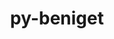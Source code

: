 ---
title: "py-beniget"
layout: cache
categories: [package, develop]
meta: {"compilers": ["none"], "num_specs": 131, "num_specs_by_stack": {"data-vis-sdk": 6, "e4s": 21, "e4s-neoverse-v2": 12, "e4s-oneapi": 12, "hep": 2, "ml-darwin-aarch64-mps": 18, "ml-linux-aarch64-cpu": 27, "ml-linux-aarch64-cuda": 27, "ml-linux-x86_64-cpu": 26, "ml-linux-x86_64-cuda": 26, "ml-linux-x86_64-rocm": 18, "root": 131, "tutorial": 6}, "oss": ["sequoia", "ubuntu20.04", "ubuntu22.04", "ubuntu24.04"], "platforms": ["darwin", "linux"], "stacks": ["data-vis-sdk", "e4s", "e4s-neoverse-v2", "e4s-oneapi", "hep", "ml-darwin-aarch64-mps", "ml-linux-aarch64-cpu", "ml-linux-aarch64-cuda", "ml-linux-x86_64-cpu", "ml-linux-x86_64-cuda", "ml-linux-x86_64-rocm", "root", "tutorial"], "targets": ["aarch64", "neoverse_v2", "x86_64_v3"], "versions": ["0.4.1"]}
spec_details: [{"compiler": "none", "hash": "2766vmgwuq7wfnccxjpo2k3shtopj6jh", "os": "ubuntu22.04", "platform": "linux", "size": "-", "stacks": ["e4s-oneapi", "root"], "target": "x86_64_v3", "variants": ["build_system=python_pip"], "versions": ["0.4.1"]}, {"compiler": "none", "hash": "2c3cpm2iqhctzp6kz6ne75keoxbhxvfc", "os": "ubuntu22.04", "platform": "linux", "size": "-", "stacks": ["root", "tutorial"], "target": "x86_64_v3", "variants": ["build_system=python_pip"], "versions": ["0.4.1"]}, {"compiler": "none", "hash": "2cdavotkqzimjmdy3ixbpvhypdtic2uv", "os": "ubuntu24.04", "platform": "linux", "size": "-", "stacks": ["ml-linux-aarch64-cpu", "ml-linux-aarch64-cuda", "root"], "target": "aarch64", "variants": ["build_system=python_pip"], "versions": ["0.4.1"]}, {"compiler": "none", "hash": "2mnjijwnlkyqbwlrj7zh5njnzgroidpw", "os": "sequoia", "platform": "darwin", "size": "-", "stacks": ["ml-darwin-aarch64-mps", "root"], "target": "aarch64", "variants": ["build_system=python_pip"], "versions": ["0.4.1"]}, {"compiler": "none", "hash": "2tiwpt75xowgt5mqbuoaxz6el4jhcl2j", "os": "ubuntu24.04", "platform": "linux", "size": "-", "stacks": ["ml-linux-aarch64-cpu", "ml-linux-aarch64-cuda", "root"], "target": "aarch64", "variants": ["build_system=python_pip"], "versions": ["0.4.1"]}, {"compiler": "none", "hash": "34pf4gsn7kfpe3456bgexsetri76jk3w", "os": "ubuntu24.04", "platform": "linux", "size": "-", "stacks": ["ml-linux-x86_64-cpu", "ml-linux-x86_64-cuda", "root"], "target": "x86_64_v3", "variants": ["build_system=python_pip"], "versions": ["0.4.1"]}, {"compiler": "none", "hash": "36dawpcw6png43wft5xklfog2hs2mruu", "os": "ubuntu22.04", "platform": "linux", "size": "-", "stacks": ["root", "tutorial"], "target": "x86_64_v3", "variants": ["build_system=python_pip"], "versions": ["0.4.1"]}, {"compiler": "none", "hash": "3cf7rgcdympohefb2dzrfvdhbe5bl5pa", "os": "ubuntu24.04", "platform": "linux", "size": "-", "stacks": ["ml-linux-x86_64-cpu", "ml-linux-x86_64-cuda", "ml-linux-x86_64-rocm", "root"], "target": "x86_64_v3", "variants": ["build_system=python_pip"], "versions": ["0.4.1"]}, {"compiler": "none", "hash": "3qif3o736kawipdsmjsuyrxu4mxyinio", "os": "ubuntu24.04", "platform": "linux", "size": "-", "stacks": ["ml-linux-aarch64-cpu", "ml-linux-aarch64-cuda", "root"], "target": "aarch64", "variants": ["build_system=python_pip"], "versions": ["0.4.1"]}, {"compiler": "none", "hash": "3ztfep7tfs7ljubj6vp3rgtlodwom73i", "os": "ubuntu22.04", "platform": "linux", "size": "-", "stacks": ["e4s-neoverse-v2", "root"], "target": "neoverse_v2", "variants": ["build_system=python_pip"], "versions": ["0.4.1"]}, {"compiler": "none", "hash": "4374kafanieps7jaz2zx7iiit4os6qxz", "os": "ubuntu24.04", "platform": "linux", "size": "-", "stacks": ["ml-linux-aarch64-cpu", "ml-linux-aarch64-cuda", "root"], "target": "aarch64", "variants": ["build_system=python_pip"], "versions": ["0.4.1"]}, {"compiler": "none", "hash": "4i5jb4e35bvum66ftyuwdc2cogsn5a66", "os": "ubuntu22.04", "platform": "linux", "size": "-", "stacks": ["e4s-neoverse-v2", "root"], "target": "neoverse_v2", "variants": ["build_system=python_pip"], "versions": ["0.4.1"]}, {"compiler": "none", "hash": "4modgwkj7wfupcteudlc5dupotzoeefb", "os": "ubuntu24.04", "platform": "linux", "size": "-", "stacks": ["ml-linux-aarch64-cpu", "ml-linux-aarch64-cuda", "root"], "target": "aarch64", "variants": ["build_system=python_pip"], "versions": ["0.4.1"]}, {"compiler": "none", "hash": "4x7wblyaczuwv4yw2q6mag6anazqqe6r", "os": "ubuntu24.04", "platform": "linux", "size": "-", "stacks": ["ml-linux-aarch64-cpu", "ml-linux-aarch64-cuda", "root"], "target": "aarch64", "variants": ["build_system=python_pip"], "versions": ["0.4.1"]}, {"compiler": "none", "hash": "55xxptf25rihi57ck7rodcp4buxnnysa", "os": "sequoia", "platform": "darwin", "size": "-", "stacks": ["ml-darwin-aarch64-mps", "root"], "target": "aarch64", "variants": ["build_system=python_pip"], "versions": ["0.4.1"]}, {"compiler": "none", "hash": "5elajnrxc774tn4gll7yc2ovjkhr2cju", "os": "ubuntu24.04", "platform": "linux", "size": "-", "stacks": ["ml-linux-aarch64-cpu", "ml-linux-aarch64-cuda", "root"], "target": "aarch64", "variants": ["build_system=python_pip"], "versions": ["0.4.1"]}, {"compiler": "none", "hash": "5wi37mrxgohhygaexjcckhyw3iyfjf6o", "os": "ubuntu20.04", "platform": "linux", "size": "-", "stacks": ["data-vis-sdk", "root"], "target": "x86_64_v3", "variants": ["build_system=python_pip"], "versions": ["0.4.1"]}, {"compiler": "none", "hash": "6domgulvzqdalwo5mwvzql7e4p4jqgb2", "os": "ubuntu24.04", "platform": "linux", "size": "-", "stacks": ["ml-linux-aarch64-cpu", "ml-linux-aarch64-cuda", "root"], "target": "aarch64", "variants": ["build_system=python_pip"], "versions": ["0.4.1"]}, {"compiler": "none", "hash": "6jnrurtuu2gqaoksxgl7b3g7vimrhc4o", "os": "ubuntu22.04", "platform": "linux", "size": "-", "stacks": ["e4s-neoverse-v2", "root"], "target": "neoverse_v2", "variants": ["build_system=python_pip"], "versions": ["0.4.1"]}, {"compiler": "none", "hash": "6kggpuheo2fufddsc7qqvgr7bgmolxsj", "os": "ubuntu24.04", "platform": "linux", "size": "-", "stacks": ["ml-linux-aarch64-cpu", "ml-linux-aarch64-cuda", "root"], "target": "aarch64", "variants": ["build_system=python_pip"], "versions": ["0.4.1"]}, {"compiler": "none", "hash": "6lifroq2geoqs7n45kxknamboe7iapcu", "os": "ubuntu22.04", "platform": "linux", "size": "-", "stacks": ["e4s", "root"], "target": "x86_64_v3", "variants": ["build_system=python_pip"], "versions": ["0.4.1"]}, {"compiler": "none", "hash": "6qdmfsuikgpbtbyglsggxnurmkohdpjl", "os": "ubuntu24.04", "platform": "linux", "size": "-", "stacks": ["ml-linux-aarch64-cpu", "ml-linux-aarch64-cuda", "root"], "target": "aarch64", "variants": ["build_system=python_pip"], "versions": ["0.4.1"]}, {"compiler": "none", "hash": "6z4iazebuavfiubt2lfw6yzl7meruydt", "os": "ubuntu24.04", "platform": "linux", "size": "-", "stacks": ["ml-linux-aarch64-cpu", "ml-linux-aarch64-cuda", "root"], "target": "aarch64", "variants": ["build_system=python_pip"], "versions": ["0.4.1"]}, {"compiler": "none", "hash": "6z73oar5x7q5i32koidasmxyj3m6qzaw", "os": "ubuntu22.04", "platform": "linux", "size": "-", "stacks": ["e4s-neoverse-v2", "root"], "target": "neoverse_v2", "variants": ["build_system=python_pip"], "versions": ["0.4.1"]}, {"compiler": "none", "hash": "726ynidryflmpnvq3oli2m75wq3eg65f", "os": "ubuntu24.04", "platform": "linux", "size": "-", "stacks": ["ml-linux-aarch64-cpu", "ml-linux-aarch64-cuda", "root"], "target": "aarch64", "variants": ["build_system=python_pip"], "versions": ["0.4.1"]}, {"compiler": "none", "hash": "73dshwiyad3vw55emjbusmqlcpvoxunz", "os": "ubuntu22.04", "platform": "linux", "size": "-", "stacks": ["e4s", "root"], "target": "x86_64_v3", "variants": ["build_system=python_pip"], "versions": ["0.4.1"]}, {"compiler": "none", "hash": "73f5rj3ckkhzv5goyahmhvn6f5jd4e7v", "os": "ubuntu24.04", "platform": "linux", "size": "-", "stacks": ["ml-linux-aarch64-cpu", "ml-linux-aarch64-cuda", "root"], "target": "aarch64", "variants": ["build_system=python_pip"], "versions": ["0.4.1"]}, {"compiler": "none", "hash": "73uxgdgj7f64hwmukviikbv3zzghmcho", "os": "ubuntu22.04", "platform": "linux", "size": "-", "stacks": ["e4s", "root"], "target": "x86_64_v3", "variants": ["build_system=python_pip"], "versions": ["0.4.1"]}, {"compiler": "none", "hash": "7j2u7qjt7f7unaw24avc6hgiidu7cp3q", "os": "ubuntu24.04", "platform": "linux", "size": "-", "stacks": ["ml-linux-x86_64-cpu", "ml-linux-x86_64-cuda", "root"], "target": "x86_64_v3", "variants": ["build_system=python_pip"], "versions": ["0.4.1"]}, {"compiler": "none", "hash": "7onszkahh3lnldkqas74llpjvbmveazi", "os": "ubuntu22.04", "platform": "linux", "size": "-", "stacks": ["e4s-oneapi", "root"], "target": "x86_64_v3", "variants": ["build_system=python_pip"], "versions": ["0.4.1"]}, {"compiler": "none", "hash": "7qcpu35uh5wtklnlsndbpg2p3qwtw2mp", "os": "ubuntu24.04", "platform": "linux", "size": "-", "stacks": ["ml-linux-x86_64-cpu", "ml-linux-x86_64-cuda", "ml-linux-x86_64-rocm", "root"], "target": "x86_64_v3", "variants": ["build_system=python_pip"], "versions": ["0.4.1"]}, {"compiler": "none", "hash": "a53m655yjhxxtheebnivywperywh4ywh", "os": "ubuntu22.04", "platform": "linux", "size": "-", "stacks": ["e4s-oneapi", "root"], "target": "x86_64_v3", "variants": ["build_system=python_pip"], "versions": ["0.4.1"]}, {"compiler": "none", "hash": "ad4rovtrewgjvo2yoohd6kwqqio4p47b", "os": "ubuntu20.04", "platform": "linux", "size": "-", "stacks": ["data-vis-sdk", "root"], "target": "x86_64_v3", "variants": ["build_system=python_pip"], "versions": ["0.4.1"]}, {"compiler": "none", "hash": "aeicxkgbff5xgodxown3bs7c42ryyg5j", "os": "ubuntu24.04", "platform": "linux", "size": "-", "stacks": ["ml-linux-aarch64-cpu", "ml-linux-aarch64-cuda", "root"], "target": "aarch64", "variants": ["build_system=python_pip"], "versions": ["0.4.1"]}, {"compiler": "none", "hash": "aoeznybvfc3yw2wf6yztcnjuw3bzuqvk", "os": "ubuntu24.04", "platform": "linux", "size": "-", "stacks": ["ml-linux-aarch64-cpu", "ml-linux-aarch64-cuda", "root"], "target": "aarch64", "variants": ["build_system=python_pip"], "versions": ["0.4.1"]}, {"compiler": "none", "hash": "aqzr52jhc7o6foii6yfybhueqax7tbxs", "os": "ubuntu22.04", "platform": "linux", "size": "-", "stacks": ["e4s-oneapi", "root"], "target": "x86_64_v3", "variants": ["build_system=python_pip"], "versions": ["0.4.1"]}, {"compiler": "none", "hash": "bdyzmv2mltvbrafrhlxlfgmbygfqaaxi", "os": "ubuntu22.04", "platform": "linux", "size": "-", "stacks": ["e4s-oneapi", "root"], "target": "x86_64_v3", "variants": ["build_system=python_pip"], "versions": ["0.4.1"]}, {"compiler": "none", "hash": "bkao6caog6emgustmcfmcvsxsdh64rtn", "os": "ubuntu24.04", "platform": "linux", "size": "-", "stacks": ["ml-linux-x86_64-cpu", "ml-linux-x86_64-cuda", "root"], "target": "x86_64_v3", "variants": ["build_system=python_pip"], "versions": ["0.4.1"]}, {"compiler": "none", "hash": "btnihtja3ghfkihsyevogv7jk4oowfg7", "os": "ubuntu22.04", "platform": "linux", "size": "-", "stacks": ["e4s", "root"], "target": "x86_64_v3", "variants": ["build_system=python_pip"], "versions": ["0.4.1"]}, {"compiler": "none", "hash": "btqd7rbc77i5xwo4i6ejq5bf4zaaofo3", "os": "ubuntu22.04", "platform": "linux", "size": "-", "stacks": ["e4s-oneapi", "root"], "target": "x86_64_v3", "variants": ["build_system=python_pip"], "versions": ["0.4.1"]}, {"compiler": "none", "hash": "bypzwq7t7pdcq7o5a43y7yzee43vnftr", "os": "ubuntu22.04", "platform": "linux", "size": "-", "stacks": ["e4s", "root"], "target": "x86_64_v3", "variants": ["build_system=python_pip"], "versions": ["0.4.1"]}, {"compiler": "none", "hash": "ck5gwcl4m7maemvleoeqsv52h4ymbheq", "os": "ubuntu24.04", "platform": "linux", "size": "-", "stacks": ["ml-linux-aarch64-cpu", "ml-linux-aarch64-cuda", "root"], "target": "aarch64", "variants": ["build_system=python_pip"], "versions": ["0.4.1"]}, {"compiler": "none", "hash": "ckv36ldombbvegabbs5piomnm566wpuw", "os": "ubuntu22.04", "platform": "linux", "size": "-", "stacks": ["root", "tutorial"], "target": "x86_64_v3", "variants": ["build_system=python_pip"], "versions": ["0.4.1"]}, {"compiler": "none", "hash": "czl4y7fknjwggbivz26lkc5jzslh6ofv", "os": "sequoia", "platform": "darwin", "size": "-", "stacks": ["ml-darwin-aarch64-mps", "root"], "target": "aarch64", "variants": ["build_system=python_pip"], "versions": ["0.4.1"]}, {"compiler": "none", "hash": "debuuahysejz2bzpye5duqmydv42pust", "os": "ubuntu24.04", "platform": "linux", "size": "-", "stacks": ["ml-linux-aarch64-cpu", "ml-linux-aarch64-cuda", "root"], "target": "aarch64", "variants": ["build_system=python_pip"], "versions": ["0.4.1"]}, {"compiler": "none", "hash": "demgdyccomdsdzyqxd5bkp6pqzax7f3x", "os": "ubuntu22.04", "platform": "linux", "size": "-", "stacks": ["e4s-oneapi", "root"], "target": "x86_64_v3", "variants": ["build_system=python_pip"], "versions": ["0.4.1"]}, {"compiler": "none", "hash": "dgwzrcdmgfwxbljk5gbzc7h4obwttxal", "os": "sequoia", "platform": "darwin", "size": "-", "stacks": ["ml-darwin-aarch64-mps", "root"], "target": "aarch64", "variants": ["build_system=python_pip"], "versions": ["0.4.1"]}, {"compiler": "none", "hash": "di3rise5betd3fekn4egae4kmg3bxje4", "os": "ubuntu22.04", "platform": "linux", "size": "-", "stacks": ["root", "tutorial"], "target": "x86_64_v3", "variants": ["build_system=python_pip"], "versions": ["0.4.1"]}, {"compiler": "none", "hash": "drwuu4rec5z4jo6mtbcaoefub2qkwn74", "os": "ubuntu24.04", "platform": "linux", "size": "-", "stacks": ["ml-linux-x86_64-cpu", "ml-linux-x86_64-cuda", "ml-linux-x86_64-rocm", "root"], "target": "x86_64_v3", "variants": ["build_system=python_pip"], "versions": ["0.4.1"]}, {"compiler": "none", "hash": "dum5mggstcchk2yidg7jpz3c362txl5o", "os": "ubuntu24.04", "platform": "linux", "size": "-", "stacks": ["ml-linux-x86_64-cpu", "ml-linux-x86_64-cuda", "root"], "target": "x86_64_v3", "variants": ["build_system=python_pip"], "versions": ["0.4.1"]}, {"compiler": "none", "hash": "dzd3dwin43aos57ggqmfgztxqvxbv5zi", "os": "ubuntu22.04", "platform": "linux", "size": "-", "stacks": ["e4s-neoverse-v2", "root"], "target": "neoverse_v2", "variants": ["build_system=python_pip"], "versions": ["0.4.1"]}, {"compiler": "none", "hash": "e2ze47nm76pb5xzx3lvdtlzgy2wgwft3", "os": "ubuntu22.04", "platform": "linux", "size": "-", "stacks": ["e4s-oneapi", "root"], "target": "x86_64_v3", "variants": ["build_system=python_pip"], "versions": ["0.4.1"]}, {"compiler": "none", "hash": "e4goxxtlaemjnsixolcdsclx2xxi3gdj", "os": "ubuntu22.04", "platform": "linux", "size": "-", "stacks": ["e4s-oneapi", "root"], "target": "x86_64_v3", "variants": ["build_system=python_pip"], "versions": ["0.4.1"]}, {"compiler": "none", "hash": "ee7pwgolwwhvykkpri6jd7uhfq56uyla", "os": "ubuntu24.04", "platform": "linux", "size": "-", "stacks": ["ml-linux-x86_64-cpu", "ml-linux-x86_64-cuda", "ml-linux-x86_64-rocm", "root"], "target": "x86_64_v3", "variants": ["build_system=python_pip"], "versions": ["0.4.1"]}, {"compiler": "none", "hash": "ekocaw7ezmmit4tvxtvskgys33igxzt2", "os": "ubuntu22.04", "platform": "linux", "size": "-", "stacks": ["e4s", "root"], "target": "x86_64_v3", "variants": ["build_system=python_pip"], "versions": ["0.4.1"]}, {"compiler": "none", "hash": "ev4bqwsm4d5axichuvuehnp7yoj5xveo", "os": "ubuntu24.04", "platform": "linux", "size": "-", "stacks": ["ml-linux-aarch64-cpu", "ml-linux-aarch64-cuda", "root"], "target": "aarch64", "variants": ["build_system=python_pip"], "versions": ["0.4.1"]}, {"compiler": "none", "hash": "ez46yofawz6fd56jkvbueh3wqoewhdsc", "os": "sequoia", "platform": "darwin", "size": "-", "stacks": ["ml-darwin-aarch64-mps", "root"], "target": "aarch64", "variants": ["build_system=python_pip"], "versions": ["0.4.1"]}, {"compiler": "none", "hash": "f6q5ophjmmh5f6j2cpq3i7cd5nbgldhz", "os": "ubuntu22.04", "platform": "linux", "size": "-", "stacks": ["hep", "root"], "target": "x86_64_v3", "variants": ["build_system=python_pip"], "versions": ["0.4.1"]}, {"compiler": "none", "hash": "f7lcjff4i3dgpgrtosxlwyhkpuvmu66u", "os": "ubuntu24.04", "platform": "linux", "size": "-", "stacks": ["ml-linux-x86_64-cuda", "ml-linux-x86_64-rocm", "root"], "target": "x86_64_v3", "variants": ["build_system=python_pip"], "versions": ["0.4.1"]}, {"compiler": "none", "hash": "fhz3evy63cqcsujgjsbrvkf4qccwjvzl", "os": "ubuntu22.04", "platform": "linux", "size": "-", "stacks": ["e4s", "root"], "target": "x86_64_v3", "variants": ["build_system=python_pip"], "versions": ["0.4.1"]}, {"compiler": "none", "hash": "frou7olbsnds5dk2bu5p6m5ulky3bxuq", "os": "ubuntu24.04", "platform": "linux", "size": "-", "stacks": ["ml-linux-x86_64-cpu", "ml-linux-x86_64-cuda", "root"], "target": "x86_64_v3", "variants": ["build_system=python_pip"], "versions": ["0.4.1"]}, {"compiler": "none", "hash": "g2nnctdmmssgddrtyxmenjee2ofu6xvs", "os": "ubuntu20.04", "platform": "linux", "size": "-", "stacks": ["data-vis-sdk", "root"], "target": "x86_64_v3", "variants": ["build_system=python_pip"], "versions": ["0.4.1"]}, {"compiler": "none", "hash": "g76jrw3uo66sjjdj75b42fcznoi4q3e4", "os": "ubuntu22.04", "platform": "linux", "size": "-", "stacks": ["root", "tutorial"], "target": "x86_64_v3", "variants": ["build_system=python_pip"], "versions": ["0.4.1"]}, {"compiler": "none", "hash": "gsznqqlevm66oyirp7tzgbnfhpcxakov", "os": "ubuntu22.04", "platform": "linux", "size": "-", "stacks": ["e4s", "root"], "target": "x86_64_v3", "variants": ["build_system=python_pip"], "versions": ["0.4.1"]}, {"compiler": "none", "hash": "gxp4iuwng53fx2xwynknoixyrrel5pfu", "os": "ubuntu22.04", "platform": "linux", "size": "-", "stacks": ["e4s", "root"], "target": "x86_64_v3", "variants": ["build_system=python_pip"], "versions": ["0.4.1"]}, {"compiler": "none", "hash": "gy7bcn4qh25lvy7zdudmid4hbioebleg", "os": "ubuntu24.04", "platform": "linux", "size": "-", "stacks": ["ml-linux-x86_64-cpu", "ml-linux-x86_64-cuda", "root"], "target": "x86_64_v3", "variants": ["build_system=python_pip"], "versions": ["0.4.1"]}, {"compiler": "none", "hash": "hpvpsh2zrrfoxg2ys52yprawnrn3tep6", "os": "ubuntu22.04", "platform": "linux", "size": "-", "stacks": ["e4s", "root"], "target": "x86_64_v3", "variants": ["build_system=python_pip"], "versions": ["0.4.1"]}, {"compiler": "none", "hash": "hrbbd3sqqqjq7zlf2eo55wqqgfz7sohi", "os": "sequoia", "platform": "darwin", "size": "-", "stacks": ["ml-darwin-aarch64-mps", "root"], "target": "aarch64", "variants": ["build_system=python_pip"], "versions": ["0.4.1"]}, {"compiler": "none", "hash": "if6a7i3mi42j5eetxfism7ubcryjuqjy", "os": "sequoia", "platform": "darwin", "size": "-", "stacks": ["ml-darwin-aarch64-mps", "root"], "target": "aarch64", "variants": ["build_system=python_pip"], "versions": ["0.4.1"]}, {"compiler": "none", "hash": "incrqn7b4u2rzlj5uuks37b4n7t7fzhz", "os": "ubuntu22.04", "platform": "linux", "size": "-", "stacks": ["e4s", "root"], "target": "x86_64_v3", "variants": ["build_system=python_pip"], "versions": ["0.4.1"]}, {"compiler": "none", "hash": "j32blj4vdcyehbrafrxsrdu5p5im6c4b", "os": "ubuntu24.04", "platform": "linux", "size": "-", "stacks": ["ml-linux-x86_64-cpu", "ml-linux-x86_64-cuda", "ml-linux-x86_64-rocm", "root"], "target": "x86_64_v3", "variants": ["build_system=python_pip"], "versions": ["0.4.1"]}, {"compiler": "none", "hash": "jfom4usx2xghzrmurydziinytxflyz2b", "os": "sequoia", "platform": "darwin", "size": "-", "stacks": ["ml-darwin-aarch64-mps", "root"], "target": "aarch64", "variants": ["build_system=python_pip"], "versions": ["0.4.1"]}, {"compiler": "none", "hash": "js7knp5ui5achhzant7jme2vrv3mw6kt", "os": "ubuntu24.04", "platform": "linux", "size": "-", "stacks": ["ml-linux-x86_64-cpu", "ml-linux-x86_64-cuda", "ml-linux-x86_64-rocm", "root"], "target": "x86_64_v3", "variants": ["build_system=python_pip"], "versions": ["0.4.1"]}, {"compiler": "none", "hash": "k4v2kk2g3awmxim3tq2zbqkriako6pun", "os": "ubuntu22.04", "platform": "linux", "size": "-", "stacks": ["e4s-neoverse-v2", "root"], "target": "neoverse_v2", "variants": ["build_system=python_pip"], "versions": ["0.4.1"]}, {"compiler": "none", "hash": "kclpgtyadssivnr42qt4w4hjtcfqzgfa", "os": "ubuntu22.04", "platform": "linux", "size": "-", "stacks": ["e4s", "root"], "target": "x86_64_v3", "variants": ["build_system=python_pip"], "versions": ["0.4.1"]}, {"compiler": "none", "hash": "kdvj3cmwp4fb7upx2kmjxishy3w5qzpp", "os": "ubuntu24.04", "platform": "linux", "size": "-", "stacks": ["ml-linux-x86_64-cpu", "ml-linux-x86_64-cuda", "ml-linux-x86_64-rocm", "root"], "target": "x86_64_v3", "variants": ["build_system=python_pip"], "versions": ["0.4.1"]}, {"compiler": "none", "hash": "lc3eyzl2pxttnvhaawtdan7b5faqdej7", "os": "ubuntu22.04", "platform": "linux", "size": "-", "stacks": ["e4s", "root"], "target": "x86_64_v3", "variants": ["build_system=python_pip"], "versions": ["0.4.1"]}, {"compiler": "none", "hash": "lyscpblwseb7f3qb64swldaolbf4zt7i", "os": "sequoia", "platform": "darwin", "size": "-", "stacks": ["ml-darwin-aarch64-mps", "root"], "target": "aarch64", "variants": ["build_system=python_pip"], "versions": ["0.4.1"]}, {"compiler": "none", "hash": "m4iqlzpzcc3axord4ayar4ff66cn7atu", "os": "ubuntu22.04", "platform": "linux", "size": "-", "stacks": ["e4s", "root"], "target": "x86_64_v3", "variants": ["build_system=python_pip"], "versions": ["0.4.1"]}, {"compiler": "none", "hash": "mw3hgn3wna7ulpbwnhwlf67ecbb5ulke", "os": "ubuntu22.04", "platform": "linux", "size": "-", "stacks": ["e4s", "root"], "target": "x86_64_v3", "variants": ["build_system=python_pip"], "versions": ["0.4.1"]}, {"compiler": "none", "hash": "n4bisg2xl7iqzq3qmjicgoxfbjwmetvi", "os": "ubuntu24.04", "platform": "linux", "size": "-", "stacks": ["ml-linux-aarch64-cpu", "ml-linux-aarch64-cuda", "root"], "target": "aarch64", "variants": ["build_system=python_pip"], "versions": ["0.4.1"]}, {"compiler": "none", "hash": "nrsttsqxjspvahggbo2ug4nlaybhrg3c", "os": "ubuntu24.04", "platform": "linux", "size": "-", "stacks": ["ml-linux-aarch64-cpu", "ml-linux-aarch64-cuda", "root"], "target": "aarch64", "variants": ["build_system=python_pip"], "versions": ["0.4.1"]}, {"compiler": "none", "hash": "nz63d2y2vhyr3fmwl3cs3qenvyxkheh5", "os": "ubuntu24.04", "platform": "linux", "size": "-", "stacks": ["ml-linux-aarch64-cpu", "ml-linux-aarch64-cuda", "root"], "target": "aarch64", "variants": ["build_system=python_pip"], "versions": ["0.4.1"]}, {"compiler": "none", "hash": "ohzqg5ciuyu3pusirias2lat2szayugv", "os": "ubuntu22.04", "platform": "linux", "size": "-", "stacks": ["e4s-neoverse-v2", "root"], "target": "neoverse_v2", "variants": ["build_system=python_pip"], "versions": ["0.4.1"]}, {"compiler": "none", "hash": "pecl5obpr5vrhqo6phk7gkx4d5ie7lme", "os": "ubuntu22.04", "platform": "linux", "size": "-", "stacks": ["e4s-neoverse-v2", "root"], "target": "neoverse_v2", "variants": ["build_system=python_pip"], "versions": ["0.4.1"]}, {"compiler": "none", "hash": "py25glsnwptjj33rpgqm7flo7vtnticn", "os": "ubuntu22.04", "platform": "linux", "size": "-", "stacks": ["e4s", "root"], "target": "x86_64_v3", "variants": ["build_system=python_pip"], "versions": ["0.4.1"]}, {"compiler": "none", "hash": "q3bxf5u7hhl5326x63fb6tq3rfz4774q", "os": "ubuntu20.04", "platform": "linux", "size": "-", "stacks": ["data-vis-sdk", "root"], "target": "x86_64_v3", "variants": ["build_system=python_pip"], "versions": ["0.4.1"]}, {"compiler": "none", "hash": "qa7iya6fg7ugttynuwfsu2rjcf6xg7xi", "os": "ubuntu24.04", "platform": "linux", "size": "-", "stacks": ["ml-linux-x86_64-cpu", "ml-linux-x86_64-cuda", "root"], "target": "x86_64_v3", "variants": ["build_system=python_pip"], "versions": ["0.4.1"]}, {"compiler": "none", "hash": "qjgl4627wdh3yqzcogaj4jmeoam5ddoh", "os": "ubuntu24.04", "platform": "linux", "size": "-", "stacks": ["ml-linux-x86_64-cpu", "ml-linux-x86_64-cuda", "ml-linux-x86_64-rocm", "root"], "target": "x86_64_v3", "variants": ["build_system=python_pip"], "versions": ["0.4.1"]}, {"compiler": "none", "hash": "r32gd3kvacchgifepdah2v6zk5soiowy", "os": "ubuntu24.04", "platform": "linux", "size": "-", "stacks": ["ml-linux-aarch64-cpu", "ml-linux-aarch64-cuda", "root"], "target": "aarch64", "variants": ["build_system=python_pip"], "versions": ["0.4.1"]}, {"compiler": "none", "hash": "r7crnj4x7wqgioasgrpzcpfppn6k7p2n", "os": "ubuntu22.04", "platform": "linux", "size": "-", "stacks": ["hep", "root"], "target": "x86_64_v3", "variants": ["build_system=python_pip"], "versions": ["0.4.1"]}, {"compiler": "none", "hash": "rts2ob23wzrsi35f44bopuzxpvhu42z4", "os": "ubuntu22.04", "platform": "linux", "size": "-", "stacks": ["e4s", "root"], "target": "x86_64_v3", "variants": ["build_system=python_pip"], "versions": ["0.4.1"]}, {"compiler": "none", "hash": "s3jqzgaauyd5dqt6fuehacbf5mrprw7o", "os": "ubuntu20.04", "platform": "linux", "size": "-", "stacks": ["data-vis-sdk", "root"], "target": "x86_64_v3", "variants": ["build_system=python_pip"], "versions": ["0.4.1"]}, {"compiler": "none", "hash": "sdu2jgroc6znnj52ben2njczmltekpov", "os": "ubuntu22.04", "platform": "linux", "size": "-", "stacks": ["e4s-neoverse-v2", "root"], "target": "neoverse_v2", "variants": ["build_system=python_pip"], "versions": ["0.4.1"]}, {"compiler": "none", "hash": "sirfeloyqf7z3akbpukvtqdxevo66bh7", "os": "ubuntu24.04", "platform": "linux", "size": "-", "stacks": ["ml-linux-x86_64-cpu", "ml-linux-x86_64-rocm", "root"], "target": "x86_64_v3", "variants": ["build_system=python_pip"], "versions": ["0.4.1"]}, {"compiler": "none", "hash": "ssv7ffgzgwem5s6mw6wb4spbldci5ogr", "os": "ubuntu22.04", "platform": "linux", "size": "-", "stacks": ["e4s", "root"], "target": "x86_64_v3", "variants": ["build_system=python_pip"], "versions": ["0.4.1"]}, {"compiler": "none", "hash": "st22z6ur7o256wry7oitzaopjvja3yny", "os": "ubuntu24.04", "platform": "linux", "size": "-", "stacks": ["ml-linux-x86_64-cpu", "ml-linux-x86_64-cuda", "ml-linux-x86_64-rocm", "root"], "target": "x86_64_v3", "variants": ["build_system=python_pip"], "versions": ["0.4.1"]}, {"compiler": "none", "hash": "svkzk3luchgl5wyp6yzisbi33ierfisz", "os": "ubuntu24.04", "platform": "linux", "size": "-", "stacks": ["ml-linux-x86_64-cpu", "ml-linux-x86_64-cuda", "ml-linux-x86_64-rocm", "root"], "target": "x86_64_v3", "variants": ["build_system=python_pip"], "versions": ["0.4.1"]}, {"compiler": "none", "hash": "sxnjo7lw54rjrtjtp4sl4aaznts3ea2p", "os": "ubuntu22.04", "platform": "linux", "size": "-", "stacks": ["e4s-neoverse-v2", "root"], "target": "neoverse_v2", "variants": ["build_system=python_pip"], "versions": ["0.4.1"]}, {"compiler": "none", "hash": "tajfzdiyihs5rvtkfrx4ex5zkw5yaxha", "os": "ubuntu24.04", "platform": "linux", "size": "-", "stacks": ["ml-linux-aarch64-cpu", "ml-linux-aarch64-cuda", "root"], "target": "aarch64", "variants": ["build_system=python_pip"], "versions": ["0.4.1"]}, {"compiler": "none", "hash": "tqx5e2frn6ve63twee6fw3i3jpqk7f5t", "os": "ubuntu24.04", "platform": "linux", "size": "-", "stacks": ["ml-linux-x86_64-cpu", "ml-linux-x86_64-cuda", "ml-linux-x86_64-rocm", "root"], "target": "x86_64_v3", "variants": ["build_system=python_pip"], "versions": ["0.4.1"]}, {"compiler": "none", "hash": "ub3tumaynvhsshzl5swxlmpsd2yhpylk", "os": "sequoia", "platform": "darwin", "size": "-", "stacks": ["ml-darwin-aarch64-mps", "root"], "target": "aarch64", "variants": ["build_system=python_pip"], "versions": ["0.4.1"]}, {"compiler": "none", "hash": "uem7wkowfqnq3hh7apbqa3uodeqmaprb", "os": "sequoia", "platform": "darwin", "size": "-", "stacks": ["ml-darwin-aarch64-mps", "root"], "target": "aarch64", "variants": ["build_system=python_pip"], "versions": ["0.4.1"]}, {"compiler": "none", "hash": "ulc6xv5hoamnyk4hx2mcqlqxtaldadhd", "os": "sequoia", "platform": "darwin", "size": "-", "stacks": ["ml-darwin-aarch64-mps", "root"], "target": "aarch64", "variants": ["build_system=python_pip"], "versions": ["0.4.1"]}, {"compiler": "none", "hash": "uncu2rqdd7p24y6wlqmq7jt2oadizdxt", "os": "ubuntu24.04", "platform": "linux", "size": "-", "stacks": ["ml-linux-aarch64-cpu", "ml-linux-aarch64-cuda", "root"], "target": "aarch64", "variants": ["build_system=python_pip"], "versions": ["0.4.1"]}, {"compiler": "none", "hash": "urvydzpgvqvsb4cerubvsc6ahbn4pkfd", "os": "ubuntu24.04", "platform": "linux", "size": "-", "stacks": ["ml-linux-x86_64-cpu", "ml-linux-x86_64-cuda", "ml-linux-x86_64-rocm", "root"], "target": "x86_64_v3", "variants": ["build_system=python_pip"], "versions": ["0.4.1"]}, {"compiler": "none", "hash": "v3as4wzlm7swexrxizzjos3orilmsicw", "os": "ubuntu22.04", "platform": "linux", "size": "-", "stacks": ["e4s", "root"], "target": "x86_64_v3", "variants": ["build_system=python_pip"], "versions": ["0.4.1"]}, {"compiler": "none", "hash": "vafsnkcokxdkcep3rdpklrybe2ybxlua", "os": "ubuntu24.04", "platform": "linux", "size": "-", "stacks": ["ml-linux-x86_64-cpu", "ml-linux-x86_64-cuda", "ml-linux-x86_64-rocm", "root"], "target": "x86_64_v3", "variants": ["build_system=python_pip"], "versions": ["0.4.1"]}, {"compiler": "none", "hash": "vhodigp2w6v3wjogqhhu2gx6kvusx3m3", "os": "ubuntu22.04", "platform": "linux", "size": "-", "stacks": ["e4s-oneapi", "root"], "target": "x86_64_v3", "variants": ["build_system=python_pip"], "versions": ["0.4.1"]}, {"compiler": "none", "hash": "vkd6ao74rfc3bqg3fl7cqbzwl5bpl3d5", "os": "ubuntu24.04", "platform": "linux", "size": "-", "stacks": ["ml-linux-x86_64-cpu", "ml-linux-x86_64-cuda", "ml-linux-x86_64-rocm", "root"], "target": "x86_64_v3", "variants": ["build_system=python_pip"], "versions": ["0.4.1"]}, {"compiler": "none", "hash": "vkjge4n3miyh4tsa2pt62e7oloxzy3gi", "os": "ubuntu24.04", "platform": "linux", "size": "-", "stacks": ["ml-linux-aarch64-cpu", "ml-linux-aarch64-cuda", "root"], "target": "aarch64", "variants": ["build_system=python_pip"], "versions": ["0.4.1"]}, {"compiler": "none", "hash": "vlg63gx5g37q6zlo7khs5cxje3z7hgps", "os": "ubuntu24.04", "platform": "linux", "size": "-", "stacks": ["ml-linux-x86_64-cpu", "ml-linux-x86_64-cuda", "root"], "target": "x86_64_v3", "variants": ["build_system=python_pip"], "versions": ["0.4.1"]}, {"compiler": "none", "hash": "vlpzh3tp7wbgqogmy73uluadzkxj3gwf", "os": "ubuntu22.04", "platform": "linux", "size": "-", "stacks": ["e4s-neoverse-v2", "root"], "target": "neoverse_v2", "variants": ["build_system=python_pip"], "versions": ["0.4.1"]}, {"compiler": "none", "hash": "vpkh27bgthlx4e2qd6o3tgbbmubpukrx", "os": "ubuntu24.04", "platform": "linux", "size": "-", "stacks": ["ml-linux-aarch64-cpu", "ml-linux-aarch64-cuda", "root"], "target": "aarch64", "variants": ["build_system=python_pip"], "versions": ["0.4.1"]}, {"compiler": "none", "hash": "vvkamzoehmphrzszgeuxmlklzv35r7mz", "os": "ubuntu24.04", "platform": "linux", "size": "-", "stacks": ["ml-linux-x86_64-cpu", "ml-linux-x86_64-cuda", "ml-linux-x86_64-rocm", "root"], "target": "x86_64_v3", "variants": ["build_system=python_pip"], "versions": ["0.4.1"]}, {"compiler": "none", "hash": "w2edmcxjc5ttbkd2gu64h2hyyk4mewfp", "os": "ubuntu22.04", "platform": "linux", "size": "-", "stacks": ["e4s-oneapi", "root"], "target": "x86_64_v3", "variants": ["build_system=python_pip"], "versions": ["0.4.1"]}, {"compiler": "none", "hash": "wrp47hpwexgdxmgxrnnsae7y4jkw7pes", "os": "ubuntu20.04", "platform": "linux", "size": "-", "stacks": ["data-vis-sdk", "root"], "target": "x86_64_v3", "variants": ["build_system=python_pip"], "versions": ["0.4.1"]}, {"compiler": "none", "hash": "xe42f7aj2bodmgfccs2plsk5fpxzsfmw", "os": "sequoia", "platform": "darwin", "size": "-", "stacks": ["ml-darwin-aarch64-mps", "root"], "target": "aarch64", "variants": ["build_system=python_pip"], "versions": ["0.4.1"]}, {"compiler": "none", "hash": "xgwq3jmnlwdnymzqb7zdkwtbx4qbxcqa", "os": "ubuntu22.04", "platform": "linux", "size": "-", "stacks": ["e4s-neoverse-v2", "root"], "target": "neoverse_v2", "variants": ["build_system=python_pip"], "versions": ["0.4.1"]}, {"compiler": "none", "hash": "xoww2zllwwo2v7bnphmbywbn6meaaikg", "os": "sequoia", "platform": "darwin", "size": "-", "stacks": ["ml-darwin-aarch64-mps", "root"], "target": "aarch64", "variants": ["build_system=python_pip"], "versions": ["0.4.1"]}, {"compiler": "none", "hash": "xs4b6jvzetemarzx5rcb4nm7qux5efhl", "os": "ubuntu22.04", "platform": "linux", "size": "-", "stacks": ["e4s", "root"], "target": "x86_64_v3", "variants": ["build_system=python_pip"], "versions": ["0.4.1"]}, {"compiler": "none", "hash": "ybfvvmdduwksiui7mtb4udrtlk22pjjr", "os": "ubuntu24.04", "platform": "linux", "size": "-", "stacks": ["ml-linux-aarch64-cpu", "ml-linux-aarch64-cuda", "root"], "target": "aarch64", "variants": ["build_system=python_pip"], "versions": ["0.4.1"]}, {"compiler": "none", "hash": "yeo5j2yjhiao27x4sw7wxq2pdssvyl2d", "os": "sequoia", "platform": "darwin", "size": "-", "stacks": ["ml-darwin-aarch64-mps", "root"], "target": "aarch64", "variants": ["build_system=python_pip"], "versions": ["0.4.1"]}, {"compiler": "none", "hash": "ypvvvv4ds5qbti5axlwhafkwrist4h2w", "os": "ubuntu24.04", "platform": "linux", "size": "-", "stacks": ["ml-linux-x86_64-cpu", "ml-linux-x86_64-cuda", "root"], "target": "x86_64_v3", "variants": ["build_system=python_pip"], "versions": ["0.4.1"]}, {"compiler": "none", "hash": "ytwomxzoyqb6jdfjheolmvwzgz7y7daj", "os": "ubuntu22.04", "platform": "linux", "size": "-", "stacks": ["e4s-oneapi", "root"], "target": "x86_64_v3", "variants": ["build_system=python_pip"], "versions": ["0.4.1"]}, {"compiler": "none", "hash": "yxzy7k5jop2logexfzmqsyahcwnn37j2", "os": "sequoia", "platform": "darwin", "size": "-", "stacks": ["ml-darwin-aarch64-mps", "root"], "target": "aarch64", "variants": ["build_system=python_pip"], "versions": ["0.4.1"]}, {"compiler": "none", "hash": "z7w4ru3axlf7q6ikspsm66lutgfjspgg", "os": "sequoia", "platform": "darwin", "size": "-", "stacks": ["ml-darwin-aarch64-mps", "root"], "target": "aarch64", "variants": ["build_system=python_pip"], "versions": ["0.4.1"]}, {"compiler": "none", "hash": "zi32wyh53agchrthpu3ouhorx46u4dep", "os": "ubuntu22.04", "platform": "linux", "size": "-", "stacks": ["e4s", "root"], "target": "x86_64_v3", "variants": ["build_system=python_pip"], "versions": ["0.4.1"]}, {"compiler": "none", "hash": "zmj43j2tm5rq35u6szcauu22waxcronx", "os": "ubuntu24.04", "platform": "linux", "size": "-", "stacks": ["ml-linux-x86_64-cpu", "ml-linux-x86_64-cuda", "ml-linux-x86_64-rocm", "root"], "target": "x86_64_v3", "variants": ["build_system=python_pip"], "versions": ["0.4.1"]}, {"compiler": "none", "hash": "zs6lfsblyvpiu56ufefaobgmjxkz5jmb", "os": "sequoia", "platform": "darwin", "size": "-", "stacks": ["ml-darwin-aarch64-mps", "root"], "target": "aarch64", "variants": ["build_system=python_pip"], "versions": ["0.4.1"]}, {"compiler": "none", "hash": "zwzpb42vml5hauz42hgbigso5ol2izfh", "os": "ubuntu22.04", "platform": "linux", "size": "-", "stacks": ["root", "tutorial"], "target": "x86_64_v3", "variants": ["build_system=python_pip"], "versions": ["0.4.1"]}]
---